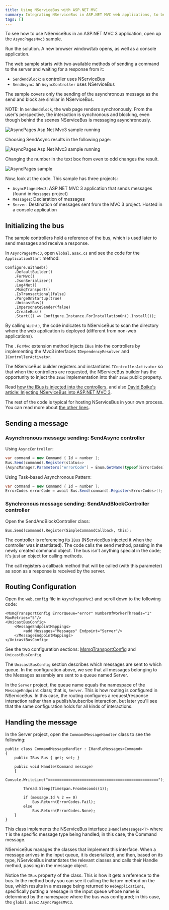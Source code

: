 ```yaml
---
title: Using NServiceBus with ASP.NET MVC
summary: Integrating NServiceBus in ASP.NET MVC web applications, to be able to send messages from the website.
tags: []
---
```


To see how to use NServiceBus in an ASP.NET MVC 3 application, open up the `AsyncPagesMvc3` sample.

Run the solution. A new browser window/tab opens, as well as a console application.

The web sample starts with two available methods of sending a command to the server and waiting for a response from it:

-   `SendAndBlock`: a controller uses NServiceBus
-   `SendAsync`: an `AsyncController` uses NServiceBus

The sample covers only the sending of the asynchronous message as the send and block are similar in NServiceBus.

NOTE: In `SendAndBlock`, the web page renders synchronously. From the user's perspective, the interaction is synchronous and blocking, even though behind the scenes NServiceBus is messaging asynchronously.

![AsyncPages Asp.Net Mvc3 sample running](async-pages-mvc3-selecting-blocking-method.png "AsyncPages Asp.Net Mvc3 sample running")

Choosing SendAsync results in the following page: 

![AsyncPages Asp.Net Mvc3 sample running](async-pages-mvc3-running.png "AsyncPages Asp.Net Mvc3 sample running")

Changing the number in the text box from even to odd changes the result.

![AsyncPages sample](async-pages.png "AsyncPages sample")

Now, look at the code. This sample has three projects:

-   `AsyncPlagesMvc3`: ASP.NET MVC 3 application that sends messages (found in `Messages` project)
-   `Messages`: Declaration of messages
-   `Server`: Destination of messages sent from the MVC 3 project. Hosted in a console application

## Initializing the bus

The sample controllers hold a reference of the bus, which is used later to send messages and receive a response.

In `AsyncPagesMvc3`, open `Global.asax.cs` and see the code for the `ApplicationStart` method:


    Configure.WithWeb()
        .DefaultBuilder()
        .ForMvc()
        .JsonSerializer()
        .Log4Net()
        .MsmqTransport()
        .IsTransactional(false)
        .PurgeOnStartup(true)
        .UnicastBus()
        .ImpersonateSender(false)
        .CreateBus()
        .Start(() => Configure.Instance.ForInstallationOn().Install());


By calling `With()`, the code indicates to NServiceBus to scan the directory where the web application is deployed (different from non-web applications).

The `.ForMvc` extension method injects `IBus` into the controllers by implementing the Mvc3 interfaces `IDependencyResolver` and `IControllerActivator`.

The NServiceBus builder registers and instantiates `IControllerActivator` so that when the controllers are requested, the NServiceBus builder has the opportunity to inject the `IBus` implementation into their `IBus` public property.

Read [how the IBus is injected into the controllers](injecting-the-bus-into-asp.net-mvc-controller.md), and also [David Boike's article: Injecting NServiceBus into ASP.NET MVC 3](http://www.make-awesome.com/2011/02/injecting-nservicebus-into-asp-net-mvc-3/).

The rest of the code is typical for hosting NServiceBus in your own process. You can read more about [the other lines](hosting-nservicebus-in-your-own-process.md).

## Sending a message

### Asynchronous message sending: SendAsync controller

Using `AsyncController`:
```c#
var command = new Command { Id = number };
Bus.Send(command).Register(status=>
{AsyncManager.Parameters["errorCode"] = Enum.GetName(typeof(ErrorCodes), status);});
```

Using Task-based Asynchronous Pattern:
```c#
var command = new Command { Id = number };
ErrorCodes errorCode = await Bus.Send(command).Register<ErrorCodes>();
```

### Synchronous message sending: SendAndBlockController controller

Open the SendAndBlockController class:

    Bus.Send(command).Register(SimpleCommandCallback, this);

The controller is referencing its `IBus` (NServiceBus injected it when the controller was instantiated). The code calls the send method, passing in the newly created command object. The bus isn't anything special in the code; it's just an object for calling methods.

The call registers a callback method that will be called (with this parameter) as soon as a response is received by the server.

## Routing Configuration

Open the `web.config` file in `AsyncPagesMvc3` and scroll down to the following code:

```
<MsmqTransportConfig ErrorQueue="error" NumberOfWorkerThreads="1" MaxRetries="5"/>
<UnicastBusConfig>
    <MessageEndpointMappings>
        <add Messages="Messages" Endpoint="Server"/>
    </MessageEndpointMappings>
</UnicastBusConfig>
```

See the two configuration sections: [MsmqTransportConfig](msmqtransportconfig.md) and `UnicastBusConfig`.

The `UnicastBusConfig` section describes which messages are sent to which queue. In the configuration above, we see that all messages belonging to the Messages assembly are sent to a queue named Server.

In the `Server` project, the queue name equals the namespace of the `MessageEndpoint` class; that is, `Server`. This is how routing is configured in NServiceBus. In this case, the routing configures a request/response interaction rather than a publish/subscribe interaction, but later you'll see that the same configuration holds for all kinds of interactions.

## Handling the message

In the Server project, open the `CommandMessageHandler` class to see the following:

    public class CommandMessageHandler : IHandleMessages<Command>
    {
        public IBus Bus { get; set; }

        public void Handle(Command message)
        {
            Console.WriteLine("=================================================");

            Thread.Sleep(TimeSpan.FromSeconds(1));

            if (message.Id % 2 == 0)
                Bus.Return(ErrorCodes.Fail);
            else 
                Bus.Return(ErrorCodes.None);
        }
    }

This class implements the NServiceBus interface `IHandleMessages<T>` where `T` is the specific message type being handled; in this case, the Command message.

NServiceBus manages the classes that implement this interface. When a message arrives in the input queue, it is deserialized, and then, based on its type, NServiceBus instantiates the relevant classes and calls their Handle method, passing in the message object.

Notice the `IBus` property of the class. This is how it gets a reference to the bus. In the method body you can see it calling the `Return` method on the bus, which results in a message being returned to `WebApplication1`, specifically putting a message in the input queue whose name is determined by the namespace where the bus was configured; in this case, the `global.asax`: `AsyncPagesMVC3`.
